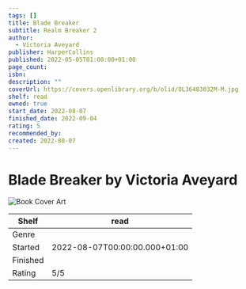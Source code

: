 ```yaml
---
tags: []
title: Blade Breaker
subtitle: Realm Breaker 2
author:
  - Victoria Aveyard
publisher: HarperCollins
published: 2022-05-05T01:00:00+01:00
page_count: 
isbn: 
description: ""
coverUrl: https://covers.openlibrary.org/b/olid/OL36483032M-M.jpg
shelf: read
owned: true
start_date: 2022-08-07
finished_date: 2022-09-04
rating: 5
recommended_by: 
created: 2022-08-07
---
```


# Blade Breaker by Victoria Aveyard

![Book Cover Art](https://covers.openlibrary.org/b/olid/OL36483032M-M.jpg)

| Shelf | read |
| --- | --- |
| Genre |  |
| Started | 2022-08-07T00:00:00.000+01:00 |
| Finished |  |
| Rating | 5/5 |

